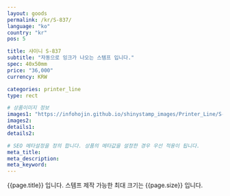 ```yaml
---
layout: goods
permalink: /kr/S-837/
language: "ko"
country: "kr"
pos: 5

title: 샤이니 S-837
subtitle: "자동으로 잉크가 나오는 스템프 입니다."
spec: 40x50mm
price: "36,000"
currency: KRW

categories: printer_line
type: rect

# 상품이미지 정보
images1: "https://infohojin.github.io/shinystamp_images/Printer_Line/S-837/S-837_1.jpg"
images2:
details1:
details2:    

# SEO 메타설정을 정의 합니다. 상품의 메타값을 설정한 경우 우선 적용이 됩니다.
meta_title: 
meta_description:
meta_keyword:
---
```


{{page.title}} 입니다. 스템프 제작 가능한 최대 크기는 {{page.size}} 입니다. 